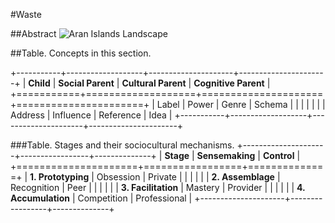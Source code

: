 #Waste

##Abstract
![Aran Islands Landscape](http://blog.alainntours.fr/IMG/jpg/ch_091107_044_1024px.jpg)

##Table. Concepts in this section.

+-----------+-------------------+---------------------+----------------------+
| __Child__ | __Social Parent__ | __Cultural Parent__ | __Cognitive Parent__ |
+===========+===================+=====================+======================+
| Label     | Power             | Genre               | Schema               |
|           |                   |                     |                      |
| Address   | Influence         | Reference           | Idea                 |
+-----------+-------------------+---------------------+----------------------+


###Table. Stages and their sociocultural mechanisms.
+---------------------+-----------------+--------------+
|      __Stage__      | __Sensemaking__ | __Control__  |
+=====================+=================+==============+
| __1. Prototyping__  | Obsession       | Private      |
|                     |                 |              |
| __2. Assemblage__   | Recognition     | Peer         |
|                     |                 |              |
| __3. Facilitation__ | Mastery         | Provider     |
|                     |                 |              |
| __4. Accumulation__ | Competition     | Professional |
+---------------------+-----------------+--------------+
